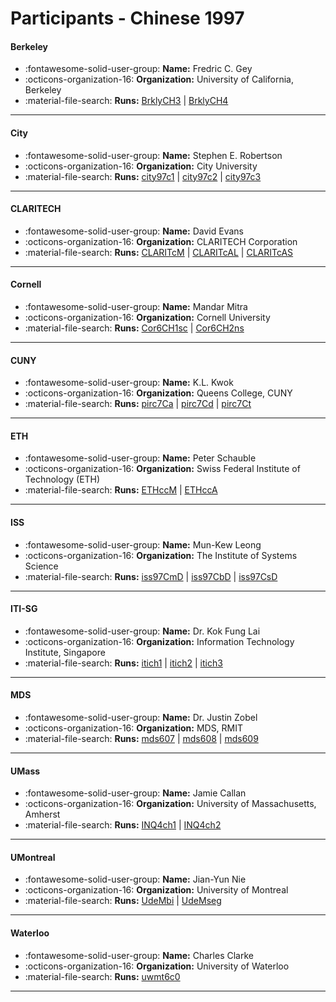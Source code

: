 # Participants - Chinese 1997 

#### Berkeley
 - :fontawesome-solid-user-group: **Name:** Fredric C. Gey
 - :octicons-organization-16: **Organization:** University of California, Berkeley
 - :material-file-search: **Runs:** [BrklyCH3](./runs.md#brklych3) | [BrklyCH4](./runs.md#brklych4)

---
#### City
 - :fontawesome-solid-user-group: **Name:** Stephen E. Robertson
 - :octicons-organization-16: **Organization:** City University
 - :material-file-search: **Runs:** [city97c1](./runs.md#city97c1) | [city97c2](./runs.md#city97c2) | [city97c3](./runs.md#city97c3)

---
#### CLARITECH
 - :fontawesome-solid-user-group: **Name:** David Evans
 - :octicons-organization-16: **Organization:** CLARITECH Corporation
 - :material-file-search: **Runs:** [CLARITcM](./runs.md#claritcm) | [CLARITcAL](./runs.md#claritcal) | [CLARITcAS](./runs.md#claritcas)

---
#### Cornell
 - :fontawesome-solid-user-group: **Name:** Mandar Mitra
 - :octicons-organization-16: **Organization:** Cornell University
 - :material-file-search: **Runs:** [Cor6CH1sc](./runs.md#cor6ch1sc) | [Cor6CH2ns](./runs.md#cor6ch2ns)

---
#### CUNY
 - :fontawesome-solid-user-group: **Name:** K.L. Kwok
 - :octicons-organization-16: **Organization:** Queens College, CUNY
 - :material-file-search: **Runs:** [pirc7Ca](./runs.md#pirc7ca) | [pirc7Cd](./runs.md#pirc7cd) | [pirc7Ct](./runs.md#pirc7ct)

---
#### ETH
 - :fontawesome-solid-user-group: **Name:** Peter Schauble
 - :octicons-organization-16: **Organization:** Swiss Federal Institute of Technology (ETH)
 - :material-file-search: **Runs:** [ETHccM](./runs.md#ethccm) | [ETHccA](./runs.md#ethcca)

---
#### ISS
 - :fontawesome-solid-user-group: **Name:** Mun-Kew Leong
 - :octicons-organization-16: **Organization:** The Institute of Systems Science
 - :material-file-search: **Runs:** [iss97CmD](./runs.md#iss97cmd) | [iss97CbD](./runs.md#iss97cbd) | [iss97CsD](./runs.md#iss97csd)

---
#### ITI-SG
 - :fontawesome-solid-user-group: **Name:** Dr. Kok Fung Lai
 - :octicons-organization-16: **Organization:** Information Technology Institute, Singapore
 - :material-file-search: **Runs:** [itich1](./runs.md#itich1) | [itich2](./runs.md#itich2) | [itich3](./runs.md#itich3)

---
#### MDS
 - :fontawesome-solid-user-group: **Name:** Dr. Justin Zobel
 - :octicons-organization-16: **Organization:** MDS, RMIT
 - :material-file-search: **Runs:** [mds607](./runs.md#mds607) | [mds608](./runs.md#mds608) | [mds609](./runs.md#mds609)

---
#### UMass
 - :fontawesome-solid-user-group: **Name:** Jamie Callan
 - :octicons-organization-16: **Organization:** University of Massachusetts, Amherst
 - :material-file-search: **Runs:** [INQ4ch1](./runs.md#inq4ch1) | [INQ4ch2](./runs.md#inq4ch2)

---
#### UMontreal
 - :fontawesome-solid-user-group: **Name:** Jian-Yun Nie
 - :octicons-organization-16: **Organization:** University of Montreal
 - :material-file-search: **Runs:** [UdeMbi](./runs.md#udembi) | [UdeMseg](./runs.md#udemseg)

---
#### Waterloo
 - :fontawesome-solid-user-group: **Name:** Charles Clarke
 - :octicons-organization-16: **Organization:** University of Waterloo
 - :material-file-search: **Runs:** [uwmt6c0](./runs.md#uwmt6c0)

---
